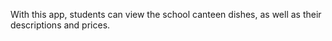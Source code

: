 With this app, students can view the school canteen dishes, as well as their descriptions and prices.
